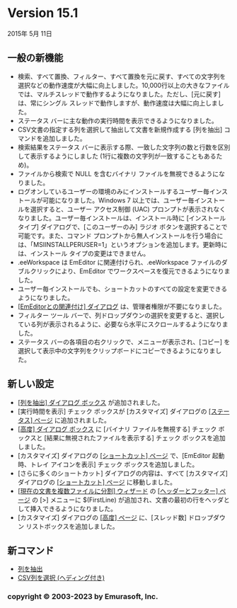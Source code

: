 # Version 15.1

2015年 5月 11日

## 一般の新機能

- 検索、すべて置換、フィルター、すべて置換を元に戻す、すべての文字列を選択などの動作速度が大幅に向上しました。10,000行以上の大きなファイルでは、マルチスレッドで動作するようになりました。ただし、\[元に戻す\] は、常にシングル スレッドで動作しますが、動作速度は大幅に向上しました。
- ステータス バーに主な動作の実行時間を表示できるようになりました。
- CSV文書の指定する列を選択して抽出して文書を新規作成する \[列を抽出\] コマンドを追加しました。
- 検索結果をステータス バーに表示する際、一致した文字列の数と行数を区別して表示するようにしました (1行に複数の文字列が一致することもあるため)。
- ファイルから検索で NULL を含むバイナリ ファイルを無視できるようになりました。
- ログオンしているユーザーの環境のみにインストールするユーザー毎インストールが可能になりました。Windows 7 以上では、ユーザー毎インストールを選択すると、ユーザー アクセス制御 (UAC) プロンプトが表示されなくなりました。ユーザー毎インストールは、インストール時に \[インストール タイプ\] ダイアログで、\[このユーザーのみ\] ラジオ ボタンを選択することで可能です。また、コマンド プロンプトから無人インストールを行う場合には、「MSIINSTALLPERUSER=1」というオプションを追加します。更新時には、インストール タイプの変更はできません。
- .eeWorkspace は EmEditor に関連付けられ、.eeWorkspace ファイルのダブルクリックにより、EmEditor でワークスペースを復元できるようになりました。
- ユーザー毎インストールでも、ショートカットのすべての設定を変更できるようになりました。
- [\[EmEditorとの関連付け\] ダイアログ](../dlg/file_associate/index) は、管理者権限が不要になりました。
- フィルター ツール バーで、列ドロップダウンの選択を変更すると、選択している列が表示されるように、必要なら水平にスクロールするようになりました。
- ステータス バーの各項目の右クリックで、メニューが表示され、\[コピー\] を選択して表示中の文字列をクリップボードにコピーできるようになりました。

## 新しい設定

- [\[列を抽出\] ダイアログ ボックス](../dlg/extract_columns/index) が追加されました。
- \[実行時間を表示\] チェック ボックスが \[カスタマイズ\] ダイアログの [\[ステータス\] ページ](../dlg/customize/status/index) に追加されました。
- [\[高度\] ダイアログ ボックス](../dlg/customize/advanced/index) に \[バイナリ ファイルを無視する\] チェック ボックスと \[結果に無視されたファイルを表示する\] チェック ボックスを追加しました。
- \[カスタマイズ\] ダイアログの [\[ショートカット\] ページ](../dlg/customize/shortcut/index) で、\[EmEditor 起動時、トレイ アイコンを表示\] チェック ボックスを追加しました。
- \[さらに多くのショートカット\] ダイアログの内容は、すべて \[カスタマイズ\] ダイアログの [\[ショートカット\] ページ](../dlg/customize/shortcut/index) に移動しました。
- [\[現在の文書を複数ファイルに分割\] ウィザード](../dlg/split_to_files/index) の [\[ヘッダーとフッター\] ページ](../dlg/split_to_files/split_header) の \[>\] メニューに $(FirstLine) が追加され、文書の最初の行をヘッダとして挿入できるようになりました。
- \[カスタマイズ\] ダイアログの [\[高度\] ページ](../dlg/customize/advanced/index) に、\[スレッド数\] ドロップダウン リストボックスを追加しました。

## 新コマンド

- [列を抽出](../cmd/csv/extract_columns)
- [CSV列を選択 (ヘディング付き)](../cmd/csv/select_column_with_headings)

### copyright © 2003-2023 by Emurasoft, Inc.
